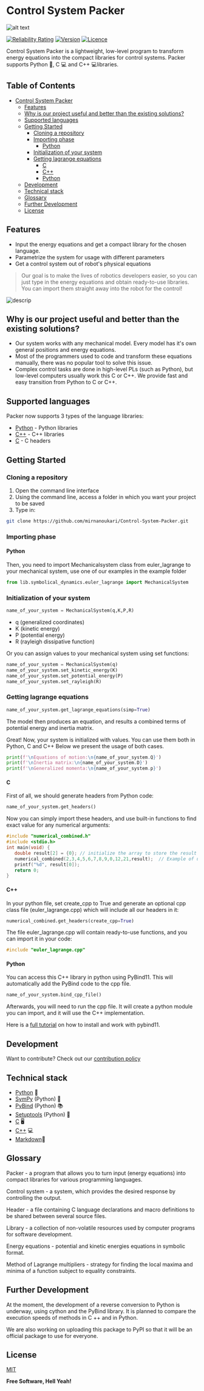 # Control System Packer
![alt text](https://i.ibb.co/Ph0x5bG/Untitled.png)


[![Reliability Rating](https://sonarcloud.io/api/project_badges/measure?project=mirnanoukari_Control-System-Packer&metric=reliability_rating)](https://sonarcloud.io/dashboard?id=mirnanoukari_Control-System-Packer)
[![Version](https://img.shields.io/badge/CSPacker-v.%201.0.0-blue)](https://github.com/mirnanoukari/Control-System-Packer/releases/tag/v.1.0.0)
[![Licence](https://img.shields.io/badge/license-MIT-orange)](https://github.com/mirnanoukari/Control-System-Packer/blob/symbolical_dynamics/LICENSE)

Control System Packer is a lightweight, low-level program to transform energy equations into the compact libraries for control systems. Packer supports Python 🐍, C 💻 and C++ 💻libraries.  

## Table of Contents
- [Control System Packer](#control-system-packer)
  * [Features](#features)
  * [Why is our project useful and better than the existing solutions?](#why-is-our-project-useful-and-better-than-the-existing-solutions)
  * [Supported languages](#supported-languages)
  * [Getting Started](#getting-started)
    + [Cloning a repository](#cloning-a-repository)
    + [Importing phase](#importing-phase)
      - [Python](#python)
    + [Initialization of your system](#initialization-of-your-system)
    + [Getting lagrange equations](#getting-lagrange-equations)
      - [C](#c)
      - [C++](#c-1)
      - [Python](#python)
  * [Development](#development)
  * [Technical stack](#technical-stack)
  * [Glossary](#glossary)
  * [Further Development](#further-development)
  * [License](#license)

## Features

- Input the energy equations and get a compact library for the chosen language. 
- Parametrize the system for usage with different parameters
- Get a control system out of robot's physical equations

> Our goal is to make the lives of robotics developers easier, so you
> can just type in the energy equations and obtain ready-to-use libraries.
> You can import them straight away into the robot for the control!

![descrip](https://drive.google.com/uc?export=view&id=10ZnH-RKtUVluY_jIP1SGduzLt8r4Uy-2)

## Why is our project useful and better than the existing solutions?
- Our system works with any mechanical model. Every model has it's own general positions and energy equations.
- Most of the programmers used to code and transform these equations manually, there was no popular tool to solve this issue.  
- Complex control tasks are done in high-level PLs (such as Python), but low-level computers usually work this C or C++. We provide fast and easy transition from Python to C or C++.
## Supported languages
Packer now supports 3 types of the language libraries:
- [Python] - Python libraries
- [C++] - C++ libraries
- [C] - C headers

## Getting Started
### Cloning a repository
1.   Open the command line interface
2.   Using the command line, access a folder in which you want your project to be saved 
3.   Type in:    
 ```sh
 git clone https://github.com/mirnanoukari/Control-System-Packer.git
 ```
 
### Importing phase
#### Python
Then, you need to import Mechanicalsystem class from euler_lagrange to your mechanical system, use one of our examples in the example folder

```python
from lib.symbolical_dynamics.euler_lagrange import MechanicalSystem
```
### Initialization of your system

```python
name_of_your_system = MechanicalSystem(q,K,P,R)
```
- q (generalized coordinates)
- K (kinetic energy)
- P (potential energy)
- R (rayleigh dissipative function)

Or you can assign values to your mechanical system using set functions:

```python
name_of_your_system = MechanicalSystem(q)
name_of_your_system.set_kinetic_energy(K)
name_of_your_system.set_potential_energy(P)
name_of_your_system.set_rayleigh(R)
```
### Getting lagrange equations
```python
name_of_your_system.get_lagrange_equations(simp=True)
```
The model then produces an equation, and results a combined terms of potential energy and inertia matrix.

Great! Now, your system is initialized with values. You can use them both in Python, C and C++ Below we present the usage of both cases.

```python
print(f'\nEquations of motion:\n{name_of_your_system.Q}')
print(f'\nInertia matrix:\n{name_of_your_system.D}')
print(f'\nGeneralized momenta:\n{name_of_your_system.p}')
```
#### C
First of all, we should generate headers from Python code:
```python
name_of_your_system.get_headers()
```
Now you can simply import these headers, and use built-in functions to find exact value for any numerical arguments:
```c
#include "numerical_combined.h"
#include <stdio.h>
int main(void) {
   double result[2] = {0}; // initialize the array to store the result
   numerical_combined(2,3,4,5,6,7,8,9,0,12,21,result);  // Example of usage of generated headers
   printf("%d", result[0]);
   return 0;
}
```
#### C++
In your python file, set create_cpp to True and generate an optional cpp class file  (euler_lagrange.cpp) which will include all our headers in it:
```python
numerical_combined.get_headers(create_cpp=True)
```
The file euler_lagrange.cpp will contain ready-to-use functions, and you can import it in your code:
```cpp
#include "euler_lagrange.cpp"
```
#### Python
You can access this C++ library in python using PyBind11. This will automatically add the PyBind code to the cpp file.
```python
name_of_your_system.bind_cpp_file()
```
Afterwards, you will need to run the cpp file. It will create a python module you can import, and it will use the C++ implementation.

Here is a [full tutorial](https://pybind11.readthedocs.io/en/stable/installing.html) on how to install and work with pybind11.
## Development

Want to contribute? Check out our [contribution policy](CONTRIBUTING.md)
## Technical stack
- [Python] 🐍 
- [SymPy] (Python) 🧮
- [PyBind] (Python) 📚
- [Setuptools] (Python) 🔧
- [C] 🖥️
- [C++] 💻
- [Markdown]📃

## Glossary
Packer - a program that allows you to turn input (energy equations) into compact libraries for various programming languages.

Control system - a system, which provides the desired response by controlling the output.

Header -  a file containing C language declarations and macro definitions to be shared between several source files.

Library - a collection of non-volatile resources used by computer programs for software development.

Energy equations - potential and kinetic energies equations in symbolic format.

Method of Lagrange multipliers - strategy for finding the local maxima and minima of a function subject to equality constraints.

## Further Development
At the moment, the development of a reverse conversion to Python is underway, using cython and the PyBind library. It is planned to compare the execution speeds of methods in C ++ and in Python.

We are also working on uploading this package to PyPI so that it will be an official package to use for everyone.

## License

[MIT](https://github.com/mirnanoukari/Control-System-Packer/blob/main/LICENSE) 

**Free Software, Hell Yeah!**


[Python]: <https://www.python.org/>
[C++]: <http://www.cplusplus.org/>
[Packer]: <https://github.com/mirnanoukari/Control-System-Packer>
[C]: <https://www.iso.org/standard/74528.html>
[SymPy]: <https://www.sympy.org/en/index.html>
[PyBind]: <https://github.com/pybind/pybind11>
[Setuptools]: <https://pypi.org/project/setuptools/>
[Markdown]: <https://www.markdownguide.org/>
